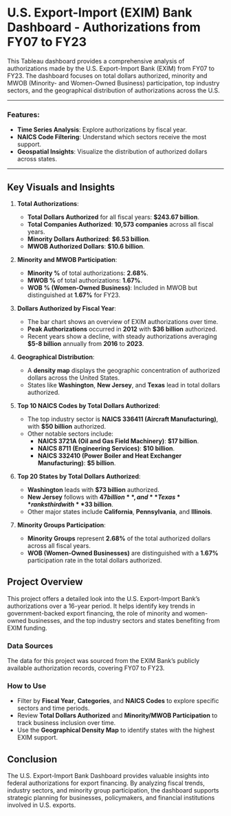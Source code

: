# U.S. Export-Import (EXIM) Bank Dashboard - Authorizations from FY07 to FY23

This Tableau dashboard provides a comprehensive analysis of authorizations made by the U.S. Export-Import Bank (EXIM) from FY07 to FY23. The dashboard focuses on total dollars authorized, minority and MWOB (Minority- and Women-Owned Business) participation, top industry sectors, and the geographical distribution of authorizations across the U.S.

---

### Features:
- **Time Series Analysis**: Explore authorizations by fiscal year.
- **NAICS Code Filtering**: Understand which sectors receive the most support.
- **Geospatial Insights**: Visualize the distribution of authorized dollars across states.

---


## Key Visuals and Insights

1. **Total Authorizations**:
   - **Total Dollars Authorized** for all fiscal years: **$243.67 billion**.
   - **Total Companies Authorized**: **10,573 companies** across all fiscal years.
   - **Minority Dollars Authorized**: **$6.53 billion**.
   - **MWOB Authorized Dollars**: **$10.6 billion**.

2. **Minority and MWOB Participation**:
   - **Minority %** of total authorizations: **2.68%**.
   - **MWOB %** of total authorizations: **1.67%**.
   - **WOB % (Women-Owned Business)**: Included in MWOB but distinguished at **1.67%** for FY23.

3. **Dollars Authorized by Fiscal Year**:
   - The bar chart shows an overview of EXIM authorizations over time. 
   - **Peak Authorizations** occurred in **2012** with **$36 billion** authorized.
   - Recent years show a decline, with steady authorizations averaging **$5-8 billion** annually from **2016** to **2023**.

4. **Geographical Distribution**:
   - A **density map** displays the geographic concentration of authorized dollars across the United States.
   - States like **Washington**, **New Jersey**, and **Texas** lead in total dollars authorized.

5. **Top 10 NAICS Codes by Total Dollars Authorized**:
   - The top industry sector is **NAICS 336411 (Aircraft Manufacturing)**, with **$50 billion** authorized.
   - Other notable sectors include:
     - **NAICS 3721A (Oil and Gas Field Machinery)**: **$17 billion**.
     - **NAICS 8711 (Engineering Services)**: **$10 billion**.
     - **NAICS 332410 (Power Boiler and Heat Exchanger Manufacturing)**: **$5 billion**.

6. **Top 20 States by Total Dollars Authorized**:
   - **Washington** leads with **$73 billion** authorized.
   - **New Jersey** follows with **$47 billion**, and **Texas** ranks third with **$33 billion**.
   - Other major states include **California**, **Pennsylvania**, and **Illinois**.

7. **Minority Groups Participation**:
   - **Minority Groups** represent **2.68%** of the total authorized dollars across all fiscal years.
   - **WOB (Women-Owned Businesses)** are distinguished with a **1.67%** participation rate in the total dollars authorized.

## Project Overview

This project offers a detailed look into the U.S. Export-Import Bank’s authorizations over a 16-year period. It helps identify key trends in government-backed export financing, the role of minority and women-owned businesses, and the top industry sectors and states benefiting from EXIM funding.

### Data Sources
The data for this project was sourced from the EXIM Bank’s publicly available authorization records, covering FY07 to FY23. 

### How to Use
- Filter by **Fiscal Year**, **Categories**, and **NAICS Codes** to explore specific sectors and time periods.
- Review **Total Dollars Authorized** and **Minority/MWOB Participation** to track business inclusion over time.
- Use the **Geographical Density Map** to identify states with the highest EXIM support.

## Conclusion

The U.S. Export-Import Bank Dashboard provides valuable insights into federal authorizations for export financing. By analyzing fiscal trends, industry sectors, and minority group participation, the dashboard supports strategic planning for businesses, policymakers, and financial institutions involved in U.S. exports.



